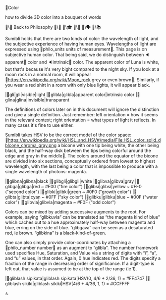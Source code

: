 📛Color

how to divide 3D color
into a bouquet of words

🔗\🧠 Back to Philosophy
🔗\🚀
🔗\🎓
🔗\🌳
🔗\🗣️
🔗\📚

Sumibli holds that there are two kinds of color: the wavelength of light, and the subjective experience of having human eyes. Wavelengths of light are expressed using 🔗philo_units units of measurement💬. This page is on subjective human color. That being said, we do distinguish between 🔈apparent💬 color and 🔈intrinsic💬 color. The apparent color of Luna is white, but that's because it's very bight compared to the night sky. If you look at a moon rock in a normal room, it will appear 🔗https://en.wikipedia.org/wiki/Moon_rock grey or even brown💬. Similarly, if you wear a red shirt in a room with only blue lights, it will appear black.

|🎏gli|gli|visible|light
|🎏glibla|glibla|apparent color|intrinsic color
|🎏glina|glina|invisible|transparent

The definitions of colors later on in this document will ignore the distinction and give a single definition. Just remember: left orientation = how it seems in the relevant context; right orientation = what types of light it reflects. In many cases it's fine to use either.

Sumibli takes HSV to be the correct model of the color space: 🔗https://en.wikipedia.org/wiki/HSL_and_HSV#/media/File:HSL_color_solid_dblcone_chroma_gray.png a bicone with one tip being white, the other being black, and the half-way disk between the tips being colorful around the edge and gray in the middle💬. The colors around the equator of the bicone are divided into six sections, conceptually ordered from lowest to highest wavelength, with the last being a color that is impossible to produce with a single wavelength of photons: magenta.

|🎏glibna|glibna|black
|🎏glibgli|glibgli|white
|🎏glibva|glibva|gray
|🎏glibga|glibga|red ~ #F00
("fire color")
|🎏glibsi|glibsi|yellow ~ #FF0
("second color")
|🎏glibki|glibki|green ~ #0F0
("growth color")
|🎏glibta|glibta|cyan ~ #0FF
("sky color")
|🎏glibku|glibku|blue ~ #00F
("water color")
|🎏glibvla|glibvla|magenta ~ #F0F
("odd color")

Colors can be mixed by adding successive augments to the root. For example, saying “glibkuvla” can be translated as “the magenta kind of blue” which caches out to a hue approximately half-way between magenta and blue, erring on the side of blue. “glibgava” can be seen as a desaturated red, ie brown. “glibkina” is a black-kind-of-green.

One can also simply provide color-coordinates by attaching a 🔗philo_number number💬 as an augment to “glibla”. The number framework used specifies Hue, Saturation, and Value via a string of digits with “i”, “a”, and “u” values, in that order. Again, 0 hue indicates red. The digits specify a fraction of the range in decreasing order of significance. If a digit-type is left out, that value is assumed to be at the top of the range (ie 1).

|🎏gliblash sipikata|gliblash sipikata|HSV(0, 4/6 + 2/36, 1)
= #FF4747
|🎏gliblash sikiki|gliblash sikiki|HSV(4/6 + 4/36, 1, 1)
= #CCFFFF

🔝
